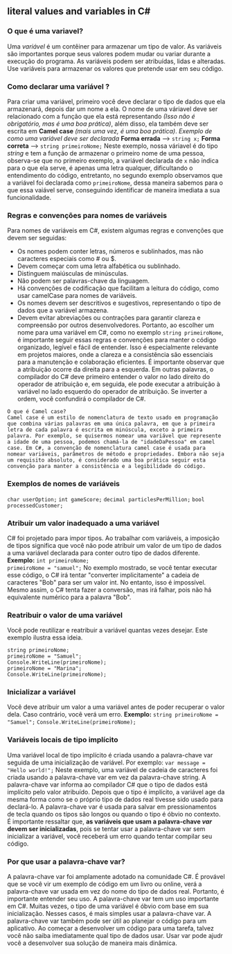 ## literal values ​​and variables in C#

### O que é uma variavel?

Uma *variável* é um contêiner para armazenar um tipo de valor. As variáveis são importantes porque seus valores podem mudar ou variar durante a execução do programa. As variáveis podem ser atribuídas, lidas e alteradas. Use variáveis para armazenar os valores que pretende usar em seu código.

### Como declarar uma variável ?

Para criar uma variável, primeiro você deve declarar o tipo de dados que ela armazenará, depois dar um nome a ela. O nome de uma váriavel deve ser relacionado com a função que ela está representando *(Isso não é obrigatório, mas é uma boa prática)*, além disso, ela também deve ser escrita em **Camel case** *(mais uma vez, é uma boa prática)*.
*Exemplo de como uma variável deve ser declarada*
**Forma errada** -->  `string x;`
**Forma correta** --> `string primeiroNome;`
Neste exemplo, nossa váriavel é do tipo *string* e tem a função de armazenar o primeiro nome de uma pessoa, observa-se que no primeiro exemplo, a variável declarada de `x` não indica para o que ela serve, é apenas uma letra qualquer, dificultando o entendimento do código, entretanto, no segundo exemplo observamos que a variável foi declarada como `primeiroNome`, dessa maneira sabemos para o que essa vaiável serve, conseguindo identificar de maneira imediata a sua funcionalidade.

### Regras e convenções para nomes de variáveis

Para nomes de variáveis em C#, existem algumas regras e convenções que devem ser seguidas:

- Os nomes podem conter letras, números e sublinhados, mas não caracteres especiais como # ou $.
- Devem começar com uma letra alfabética ou sublinhado.
- Distinguem maiúsculas de minúsculas.
- Não podem ser palavras-chave da linguagem.
- Há convenções de codificação que facilitam a leitura do código, como usar camelCase para nomes de variáveis.
- Os nomes devem ser descritivos e sugestivos, representando o tipo de dados que a variável armazena.
- Devem evitar abreviações ou contrações para garantir clareza e compreensão por outros desenvolvedores.
Portanto, ao escolher um nome para uma variável em C#, como no exemplo `string primeiroNome`, é importante seguir essas regras e convenções para manter o código organizado, legível e fácil de entender. Isso é especialmente relevante em projetos maiores, onde a clareza e a consistência são essenciais para a manutenção e colaboração eficientes. 
É importante observar que a atribuição ocorre da direita para a esquerda. Em outras palavras, o compilador do C# deve primeiro entender o valor no lado direito do operador de atribuição e, em seguida, ele pode executar a atribuição à variável no lado esquerdo do operador de atribuição. Se inverter a ordem, você confundirá o compilador de C#.


`O que é Camel case?                                                                      Camel case é um estilo de nomenclatura de texto usado em programação que combina várias palavras em uma única palavra, em que a primeira letra de cada palavra é escrita em minúscula, exceto a primeira palavra. Por exemplo, se quisermos nomear uma variável que represente a idade de uma pessoa, podemos chamá-la de "idadeDaPessoa" em camel case. Em C#, a convenção de nomenclatura camel case é usada para nomear variáveis, parâmetros de método e propriedades. Embora não seja um requisito absoluto, é considerado uma boa prática seguir esta convenção para manter a consistência e a legibilidade do código.`

### Exemplos de nomes de variáveis

`char userOption;` 
`int gameScore;`
`decimal particlesPerMillion;`
`bool processedCustomer;`

### Atribuir um valor inadequado a uma variável

C# foi projetado para impor tipos. Ao trabalhar com variáveis, a imposição de tipos significa que você não pode atribuir um valor de um tipo de dados a uma variável declarada para conter outro tipo de dados diferente.
**Exemplo:**
`int primeiroNome;                                                                      primeiroNome = "samuel";`
No exemplo mostrado, se você tentar executar esse código, o C# irá tentar "converter implicitamente" a cadeia de caracteres "Bob" para ser um valor int. No entanto, isso é impossível. Mesmo assim, o C# tenta fazer a conversão, mas irá falhar, pois não há equivalente numérico para a palavra "Bob".

### Reatribuir o valor de uma variável

Você pode reutilizar e reatribuir a variável quantas vezes desejar. Este exemplo ilustra essa ideia.

`string primeiroNome;                                                               primeiroNome = "Samuel";                                                                    Console.WriteLine(primeiroNome);                                                   primeiroNome = "Marina";                                                               Console.WriteLine(primeiroNome);`

### Inicializar a variável

Você deve atribuir um valor a uma variável antes de poder recuperar o valor dela. Caso contrário, você verá um erro.
**Exemplo:**
`string primeiroNome = "Samuel";`
`Console.WriteLine(primeiroNome);`

###  Variáveis locais de tipo implícito

Uma variável local de tipo implícito é criada usando a palavra-chave var seguida de uma inicialização de variável. Por exemplo:
`var message = "Hello world!";`
Neste exemplo, uma variável de cadeia de caracteres foi criada usando a palavra-chave var em vez da palavra-chave string.
A palavra-chave var informa ao compilador C# que o tipo de dados está implícito pelo valor atribuído. Depois que o tipo é implícito, a variável age da mesma forma como se o próprio tipo de dados real tivesse sido usado para declará-lo. A palavra-chave var é usada para salvar em pressionamentos de tecla quando os tipos são longos ou quando o tipo é óbvio no contexto.
É importante ressaltar que, **as variáveis que usam a palavra-chave *var* devem ser inicializadas**, pois se tentar usar a palavra-chave var sem inicializar a variável, você receberá um erro quando tentar compilar seu código.

### Por que usar a palavra-chave var?

A palavra-chave var foi amplamente adotado na comunidade C#. É provável que se você vir um exemplo de código em um livro ou online, verá a palavra-chave var usada em vez do nome do tipo de dados real. Portanto, é importante entender seu uso.
A palavra-chave var tem um uso importante em C#. Muitas vezes, o tipo de uma variável é óbvio com base em sua inicialização. Nesses casos, é mais simples usar a palavra-chave var. A palavra-chave var também pode ser útil ao planejar o código para um aplicativo. Ao começar a desenvolver um código para uma tarefa, talvez você não saiba imediatamente qual tipo de dados usar. Usar var pode ajudr você a desenvolver sua solução de maneira mais dinâmica.